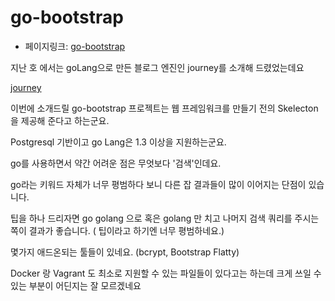 # go-bootstrap
- 페이지링크: [go-bootstrap](https://github.com/go-bootstrap/go-bootstrap)

지난 호 에서는 goLang으로 만든 블로그 엔진인 journey를 소개해 드렸었는데요

[journey](https://github.com/kabukky/journey)

이번에 소개드릴 go-bootstrap 프로젝트는 웹 프레임워크를 만들기 전의 Skelecton을 제공해 준다고 하는군요.

Postgresql 기반이고 go Lang은 1.3 이상을 지원하는군요.

go를 사용하면서 약간 어려운 점은 무엇보다 '검색'인데요.

go라는 키워드 자체가 너무 평범하다 보니 다른 잡 결과들이 많이 이어지는 단점이 있습니다.

팁을 하나 드리자면  go golang 으로 혹은 golang 만 치고 나머지 검색 쿼리를 주시는 쪽이 결과가 좋습니다.
( 팁이라고 하기엔 너무 평범하네요.)

몇가지 애드온되는 툴들이 있네요.
(bcrypt, Bootstrap Flatty)

Docker 랑 Vagrant 도 최소로 지원할 수 있는 파일들이 있다고는 하는데 크게 쓰일 수 있는 부분이 어딘지는 잘 모르겠네요
